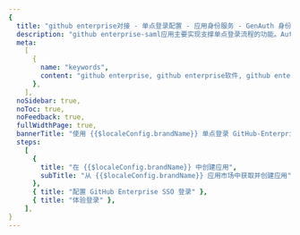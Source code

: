 ```yaml
---
{
  title: "github enterprise对接 - 单点登录配置 - 应用身份服务 - GenAuth 身份云",
  description: "github enterprise-saml应用主要实现支撑单点登录流程的功能。Authing合作网络提供 github enterprise对接，单点登录，SSO，实现应用的快捷登录、免密登录，提升员工办公体验、增强用户体验，增强企业数字化服务水平。",
  meta:
    [
      {
        name: "keywords",
        content: "github enterprise, github enterprise软件, github enterpriseSaaS, SSO,应用身份服务,单点登录配置,Authing身份云",
      },
    ],
  noSidebar: true,
  noToc: true,
  noFeedback: true,
  fullWidthPage: true,
  bannerTitle: "使用 {{$localeConfig.brandName}} 单点登录 GitHub-Enterprise",
  steps:
    [
      {
        title: "在 {{$localeConfig.brandName}} 中创建应用",
        subTitle: "从 {{$localeConfig.brandName}} 应用市场中获取并创建应用",
      },
      { title: "配置 GitHub Enterprise SSO 登录" },
      { title: "体验登录" },
    ],
}
---
```


<IntegrationDetail/>
